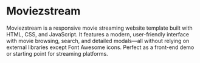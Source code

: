 # Moviezstream
Moviezstream is a responsive movie streaming website template built with HTML, CSS, and JavaScript. It features a modern, user-friendly interface with movie browsing, search, and detailed modals—all without relying on external libraries except Font Awesome icons. Perfect as a front-end demo or starting point for streaming platforms.
